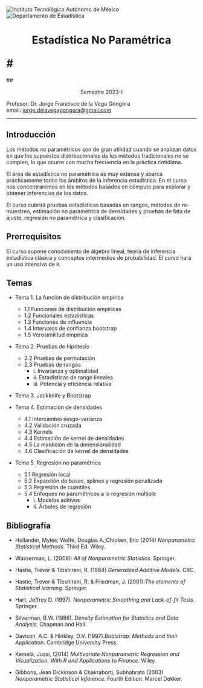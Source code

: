![Instituto Tecnológico Autónomo de México](../images/itam.gif) ![Departamento de Estadística](../images/estadistica.gif)

# <p align="center">Estadística No Paramétrica </p>#

##<p align="center">Semestre 2023-I</p>

Profesor: Dr. Jorge Francisco de la Vega Góngora  
email: <a mailto=jorge.delavegagongora@gmail.com>jorge.delavegagongora@gmail.com</a>

----------------

## Introducción

Los métodos no paramétricos son de gran utilidad cuando se analizan datos en que los supuestos distribucionales de los métodos tradicionales no se cumplen, lo que ocurre con mucha frecuencia en la práctica cotidiana.

El área de estadística no paramétrica es muy extensa y abarca prácticamente todos los ámbitos de la inferencia estadística. En el curso nos concentraremos en los métodos basados en cómputo para explorar y obtener inferencias de los datos. 

El curso cubrirá pruebas estadísticas basadas en rangos, métodos de re-muestreo, estimación no paramétrica de densidades y pruebas de fata de ajuste, regresión no paramétrica y clasificación. 

## Prerrequisitos

El curso supone conocimiento de álgebra lineal, teoría de inferencia estadística clásica y conceptos intermedios de probabilidad. El curso hará un uso intensivo de `R`. 

## Temas

- Tema 1. La función de distribución empírica
    - 1.1 Funciones de distribución empíricas
	- 1.2 Funcionales estadísticas
	- 1.3 Funciones de influencia
	- 1.4 Intervalos de confianza bootstrap
	- 1.5 Verosimilitud empírica

- Tema 2. Pruebas de hipótesis
	- 2.2 Pruebas de permutación
	- 2.3 Pruebas de rangos
        - i. Invarianza y optimalidad
        - ii. Estadísticas de rango lineales
        - iii. Potencia y eficiencia relativa
- Tema 3. Jackknife y Bootstrap

- Tema 4. Estimación de densidades
    - 4.1 Intercambio sesgo-varianza
    - 4.2 Validación cruzada
    - 4.3 Kernels
	- 4.4 Estimación de kernel de densidades
	- 4.5 La maldición de la dimensionalidad
    - 4.6 Clasificación de kernel de densidades

- Tema 5. Regresión no paramétrica
    - 5.1 Regresión local
	- 5.2 Expansión de bases, splines y regresión penalizada
	- 5.3 Regresión de cuantiles
	- 5.4 Enfoques no paramétricos a la regresión múltiple
        - i. Modelos aditivos
		- ii. Árboles de regresión


## Bibliografía

- Hollander, Myles; Wolfe, Douglas A.;Chicken, Eric (2014) *Nonparametric Statistical Methods*. Third Ed. Wiley.

- Wasserman, L. (2006): *All of Nonparametric Statistics*. Springer.

- Hastie, Trevor & Tibshirani, R. (1984) *Generalized Additive Models*. CRC.

- Hastie, Trevor & Tibshirani, R. & Friedman, J. (2001):*The elements of Statistical learning*. Springer.

- Hart, Jeffrey D. (1997). *Nonparametric Smoothing and Lack-of-fit Tests*. Springer.

- Silverman, B.W. (1986). *Density Estimation for Statistics and Data Analysis*. Chapman and Hall.

- Davison, A.C. & Hinkley, D.V. (1997).*Bootstrap: Methods and their Application*. Cambridge University Press.

- Kemelä, Jussi, (2014) *Multivariate Nonparametric Regression and Visualization. With R and Applications to Finance*. Wiley.

- Gibbons, Jean Dickinson & Chakraborti, Subhabrata (2003) *Nonparametric Statistical Inference*. Fourth Edition. Marcel Dekker.